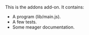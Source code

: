 This is the addons add-on.  It contains:

* A program (lib/main.js).
* A few tests.
* Some meager documentation.
